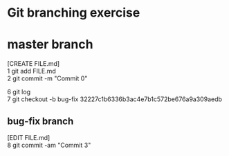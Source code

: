 # Git branching exercise

# master branch

[CREATE FILE.md]<br>
1 git add FILE.md<br>
2 git commit -m "Commit 0"<br>

6 git log<br>
7 git checkout -b bug-fix 32227c1b6336b3ac4e7b1c572be676a9a309aedb

## bug-fix branch

[EDIT FILE.md]<br>
8 git commit -am "Commit 3"<br>
